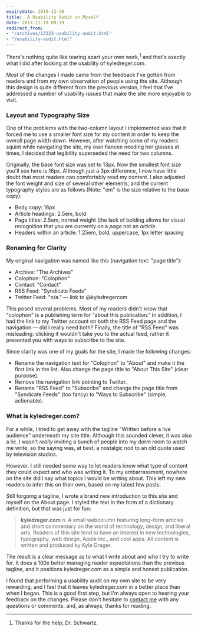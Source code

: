 ```yaml
---
expirydate: 2019-12-30
title:  A Usability Audit on Myself
date: 2013-11-19 09:19
redirect_from:
- "/archives/13323-usability-audit.html"
- "/usability-audit.html"
---
```



There's nothing quite like tearing apart your own work,<sup>1</sup> and that's exactly what I did after looking at the usability of kyledreger.com.

Most of the changes I made came from the feedback I've gotten from readers and from my own observation of people using the site. Although this design is quite different from the previous version, I feel that I've addressed a number of usability issues that make the site more enjoyable to visit.

### Layout and Typography Size
One of the problems with the two-column layout I implemented was that it forced me to use a smaller font size for my content in order to keep the overall page width down. However, after watching some of my readers squint while navigating the site, my own fiancee needing her glasses at times, I decided that legibility superseded the need for two columns.

Originally, the base font size was set to 13px. Now the smallest font size you'll see here is 16px. Although just a 3px difference, I now have little doubt that most readers can comfortably read my content. I also adjusted the font weight and size of several other elements, and the current typography styles are as follows (Note: "em" is the size relative to the base copy):

- Body copy: 16px
- Article headings: 2.5em, bold
- Page titles: 2.5em, normal weight (the lack of bolding allows for visual recognition that you are currently on a _page_ not an _article_.
- Headers within an article: 1.25em, bold, uppercase, 1px letter spacing

### Renaming for Clarity
My original navigation was named like this (navigation text: "page title"):

- Archive: "The Archives"
- Colophon: "Colophon"
- Contact: "Contact"
- RSS Feed: "Syndicate Feeds"
- Twitter Feed: "n/a." &mdash; link to @kyledregercom

This posed several problems. Most of my readers didn't know that "colophon" is a publishing term for "about this publication." In addition, I had the link to my Twitter account on both the RSS Feed page and the navigation &mdash; did I really need both? Finally, the title of "RSS Feed" was misleading: clicking it wouldn't take you to the actual feed, rather it presented you with ways to subscribe to the site.

Since clarity was one of my goals for the site, I made the following changes:

- Rename the navigation text for "Colophon" to "About" and make it the first link in the list. Also change the page title to "About This Site" (clear purpose).
- Remove the navigation link pointing to Twitter.
- Rename "RSS Feed" to "Subscribe" and change the page title from "Syndicate Feeds" (too fancy) to "Ways to Subscribe" (simple, actionable).

### What is kyledreger.com?
For a while, I tried to get away with the tagline "Written before a live audience" underneath my site title. Although this sounded clever, it was also a lie. I wasn't _really_ inviting a bunch of people into my dorm room to watch me write, so the saying was, at best, a nostalgic nod to an old quote used by television studios.

However, I still needed some way to let readers know what type of content they could expect and who was writing it. To my embarrassment, nowhere on the site did I say what topics I would be writing about. This left my new readers to infer this on their own, based on my latest few posts.

Still forgoing a tagline, I wrote a brand new introduction to this site and myself on the About page. I styled the text in the form of a dictionary definition, but that was just for fun:

> **kyledreger.com** _n._ A small webcolumn featuring long-form articles and short commentary on the world of technology, design, and liberal arts. Readers of this site tend to have an interest in new technologies, typography, web design, Apple Inc., and cool apps. All content is written and produced by Kyle Dreger.

The result is a clear message as to what I write about and who I try to write for. It does a 100x better managing reader expectations than the previous tagline, and it positions kyledreger.com as a simple and honest publication.

I found that performing a usability audit on my own site to be very rewarding, and I feel that it leaves kyledreger.com in a better place than when I began. This is a good first step, but I'm always open to hearing your feedback on the changes. Please don't hesitate to [contact me](/contact) with any questions or comments, and, as always, thanks for reading.

---

1. Thanks for the help, Dr. Schwartz.

